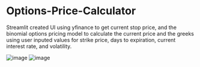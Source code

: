 # Options-Price-Calculator

Streamlit created UI using yfinance to get current stop price, and the binomial options pricing model to calculate the current price and the greeks using user inputed values for strike price, days to expiration, current interest rate, and volatility. 

![image](https://github.com/user-attachments/assets/075a630d-f24e-4fd1-a207-c1cc59f4b31c)
![image](https://github.com/user-attachments/assets/72d81be4-816f-4f9d-a751-7de49c7fc2af)
